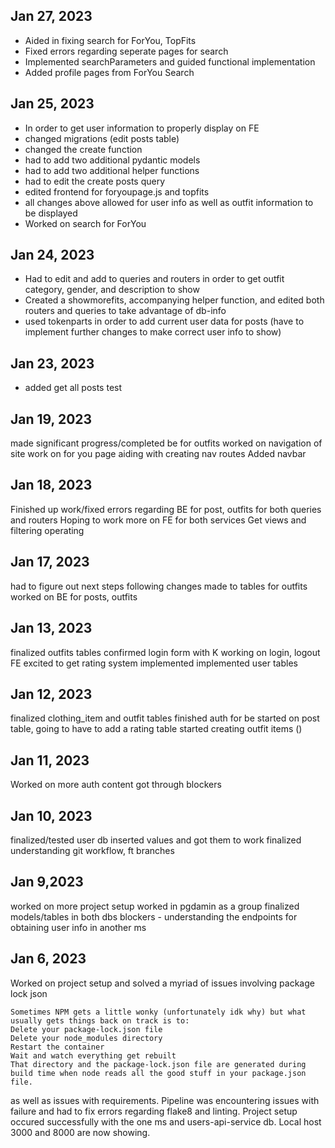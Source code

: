 ## Jan 27, 2023
- Aided in fixing search for ForYou, TopFits
- Fixed errors regarding seperate pages for search
- Implemented searchParameters and guided functional implementation
- Added profile pages from ForYou Search

## Jan 25, 2023
- In order to get user information to properly display on FE
- changed migrations (edit posts table)
- changed the create function
- had to add two additional pydantic models
- had to add two additional helper functions
- had to edit the create posts query
- edited frontend for foryoupage.js and topfits
- all changes above allowed for user info as well as outfit information to be displayed
- Worked on search for ForYou

## Jan 24, 2023
- Had to edit and add to queries and routers in order to get outfit category, gender, and description to show
- Created a showmorefits, accompanying helper function, and edited both routers and queries to take advantage of db-info
- used tokenparts in order to add current user data for posts (have to implement further changes to make correct user info to show)

## Jan 23, 2023
- added get all posts test

## Jan 19, 2023
made significant progress/completed be for outfits
worked on navigation of site
work on for you page
aiding with creating nav routes
Added navbar

## Jan 18, 2023
Finished up work/fixed errors regarding BE for post, outfits for both queries and routers
Hoping to work more on FE for both services
Get views and filtering operating

## Jan 17, 2023
had to figure out next steps following changes made to tables for outfits
worked on BE for posts, outfits

## Jan 13, 2023
finalized outfits tables
confirmed login form with K
working on login, logout FE
excited to get rating system implemented
implemented user tables

## Jan 12, 2023
finalized clothing_item and outfit tables
finished auth for be
started on post table, going to have to add a rating table
started creating outfit items ()

## Jan 11, 2023
Worked on more auth content
got through blockers

## Jan 10, 2023
finalized/tested user db
inserted values and got them to work
finalized understanding git workflow, ft branches

## Jan 9,2023
worked on more project setup
worked in pgdamin as a group
finalized models/tables in both dbs
blockers - understanding the endpoints for obtaining user info in another ms


## Jan 6, 2023
Worked on project setup and solved a myriad of issues involving package lock json
```
Sometimes NPM gets a little wonky (unfortunately idk why) but what usually gets things back on track is to:
Delete your package-lock.json file
Delete your node_modules directory
Restart the container
Wait and watch everything get rebuilt
That directory and the package-lock.json file are generated during build time when node reads all the good stuff in your package.json file.
```
as well as issues with requirements. Pipeline was encountering issues with failure and had to fix errors regarding flake8 and linting. Project setup occured successfully with the one ms and users-api-service db. Local host 3000 and 8000 are now showing.
